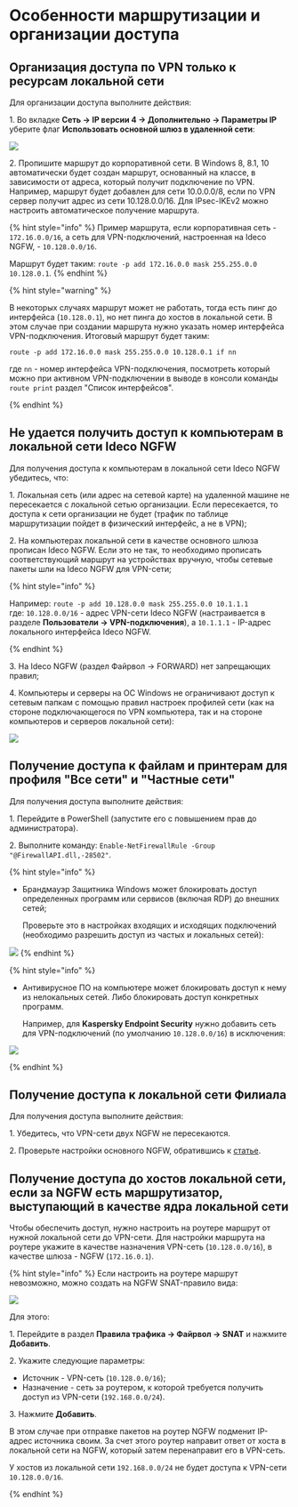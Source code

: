 # Особенности маршрутизации и организации доступа

## Организация доступа по VPN только к ресурсам локальной сети

Для организации доступа выполните действия:

1\. Во вкладке **Сеть -> IP версии 4 -> Дополнительно -> Параметры IP** уберите флаг **Использовать основной шлюз в удаленной сети**:

![](/.gitbook/assets/features3.png)

2\. Пропишите маршрут до корпоративной сети. В Windows 8, 8.1, 10 автоматически будет создан маршрут, основанный на классе, в зависимости от адреса, который получит подключение по VPN. Например, маршрут будет добавлен для сети 10.0.0.0/8, если по VPN сервер получит адрес из сети 10.128.0.0/16. Для IPsec-IKEv2 можно настроить автоматическое получение маршрута.

{% hint style="info" %}
Пример маршрута, если корпоративная сеть - `172.16.0.0/16`, а сеть для VPN-подключений, настроенная на Ideco NGFW, - `10.128.0.0/16`.

Маршрут будет таким: ```route -p add 172.16.0.0 mask 255.255.0.0 10.128.0.1```.
{% endhint %}

{% hint style="warning" %}

В некоторых случаях маршрут может не работать, тогда есть пинг до интерфейса (`10.128.0.1`), но нет пинга до хостов в локальной сети. В этом случае при создании маршрута нужно указать номер интерфейса VPN-подключения. Итоговый маршрут будет таким:

`route -p add 172.16.0.0 mask 255.255.0.0 10.128.0.1 if nn`

где `nn` - номер интерфейса VPN-подключения, посмотреть который можно при активном VPN-подключении в выводе в консоли команды `route print` раздел "Список интерфейсов".

{% endhint %}

## Не удается получить доступ к компьютерам в локальной сети Ideco NGFW

Для получения доступа к компьютерам в локальной сети Ideco NGFW убедитесь, что:

1\. Локальная сеть (или адрес на сетевой карте) на удаленной машине не пересекается с локальной сетью организации. Если пересекается, то доступа к сети организации не будет (трафик по таблице маршрутизации пойдет в физический интерфейс, а не в VPN);

2\. На компьютерах локальной сети в качестве основного шлюза прописан Ideco NGFW. Если это не так, то необходимо прописать соответствующий маршрут на устройствах вручную, чтобы сетевые пакеты шли на Ideco NGFW для VPN-сети;

{% hint style="info" %}

Например: `route -p add 10.128.0.0 mask 255.255.0.0 10.1.1.1`\
где: `10.128.0.0/16` - адрес VPN-сети Ideco NGFW (настраивается в разделе **Пользователи -> VPN-подключения**), а `10.1.1.1` - IP-адрес локального интерфейса Ideco NGFW.

{% endhint %}

3\. На Ideco NGFW (раздел Файрвол -> FORWARD) нет запрещающих правил;

4\. Компьютеры и серверы на ОС Windows не ограничивают доступ к сетевым папкам с помощью правил настроек профилей сети (как на стороне подключающегося по VPN компьютера, так и на стороне компьютеров и серверов локальной сети):

![](/.gitbook/assets/features.png)

## Получение доступа к файлам и принтерам для профиля "Все сети" и "Частные сети"

Для получения доступа выполните действия:

1\. Перейдите в PowerShell (запустите его с повышением прав до администратора).

2\. Выполните команду: `Enable-NetFirewallRule -Group "@FirewallAPI.dll,-28502"`.

{% hint style="info" %}
* Брандмауэр Защитника Windows может блокировать доступ определенных программ или сервисов (включая RDP) до внешних сетей;

    Проверьте это в настройках входящих и исходящих подключений (необходимо разрешить доступ из частых и локальных сетей):

![](/.gitbook/assets/features1.png)
{% endhint %}

{% hint style="info" %}
* Антивирусное ПО на компьютере может блокировать доступ к нему из нелокальных сетей. Либо блокировать доступ конкретных программ.

    Например, для **Kaspersky Endpoint Security** нужно добавить сеть для VPN-подключений (по умолчанию `10.128.0.0/16`) в исключения:

![](/.gitbook/assets/features2.png)

{% endhint %}

## Получение доступа к локальной сети Филиала

Для получения доступа выполните действия:

1\. Убедитесь, что VPN-сети двух NGFW не пересекаются.

2\. Проверьте настройки основного NGFW, обратившись к [статье](/settings/services/ipsec/site-to-site/ipsec-utm-to-utm-tunnel.md).

## Получение доступа до хостов локальной сети, если за NGFW есть маршрутизатор, выступающий в качестве ядра локальной сети

Чтобы обеспечить доступ, нужно настроить на роутере маршрут от нужной локальной сети до VPN-сети. Для настройки маршрута на роутере укажите в качестве назначения VPN-сеть (`10.128.0.0/16`), в качестве шлюза - NGFW (`172.16.0.1`).

{% hint style="info" %}
Если настроить на роутере маршрут невозможно, можно создать на NGFW SNAT-правило вида:

![](/.gitbook/assets/firewall13.png)

Для этого:

1\. Перейдите в раздел **Правила трафика -> Файрвол -> SNAT** и нажмите **Добавить**.

2\. Укажите следующие параметры:

* Источник - VPN-сеть (`10.128.0.0/16`);
* Назначение - сеть за роутером, к которой требуется получить доступ из VPN-сети (`192.168.0.0/24`).

3\. Нажмите **Добавить**.

В этом случае при отправке пакетов на роутер NGFW подменит IP-адрес источника своим. За счет этого роутер направит ответ от хоста в локальной сети на NGFW, который затем перенаправит его в VPN-сеть. 

У хостов из локальной сети `192.168.0.0/24` не будет доступа к VPN-сети `10.128.0.0/16`.

{% endhint %}
